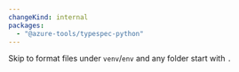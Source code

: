 ```yaml
---
changeKind: internal
packages:
  - "@azure-tools/typespec-python"
---
```


Skip to format files under `venv`/`env` and any folder start with `.`

